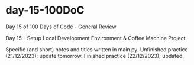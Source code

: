 # day-15-100DoC
Day 15 of 100 Days of Code - General Review

Day 15 - Setup Local Development Environment & Coffee Machine Project

Specific (and short) notes and titles written in main.py. 
  Unfinished practice (21/12/2023); update tomorrow.
  Finished practice (22/12/2023); updated.

